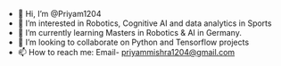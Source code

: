 - 👋 Hi, I’m @Priyam1204
- 👀 I’m interested in Robotics, Cognitive AI and data analytics in Sports
- 🌱 I’m currently learning Masters in Robotics & AI in Germany. 
- 💞️ I’m looking to collaborate on Python and Tensorflow projects
- 📫 How to reach me: Email- priyammishra1204@gmail.com

<!---
Priyam1204/Priyam1204 is a ✨ special ✨ repository because its `README.md` (this file) appears on your GitHub profile.
You can click the Preview link to take a look at your changes.
--->
